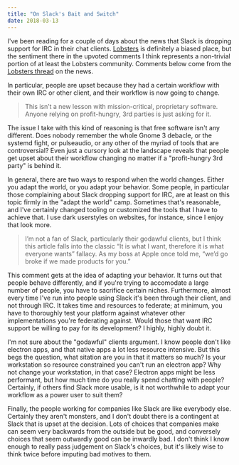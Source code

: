 ```yaml
---
title: "On Slack's Bait and Switch"
date: 2018-03-13
---
```


I've been reading for a couple of days about the news that Slack is dropping
support for IRC in their chat clients. [Lobsters](https://lobste.rs/) is
definitely a biased place, but the sentiment there in the upvoted comments I
think represents a non-trivial portion of at least the Lobsters community.
Comments below come from the [Lobsters
thread](https://lobste.rs/s/dxk5li/slack_s_bait_switch) on the news.

In particular, people are upset because they had a certain workflow with their
own IRC or other client, and their workflow is now going to change.

> This isn’t a new lesson with mission-critical, proprietary software. Anyone
> relying on profit-hungry, 3rd parties is just asking for it. 

The issue I take with this kind of reasoning is that free software isn't any
different. Does nobody remember the whole Gnome 3 debacle, or the systemd fight,
or pulseaudio, or any other of the myriad of tools that are controversial? Even
just a cursory look at the landscape reveals that people get upset about their
workflow changing no matter if a "profit-hungry 3rd party" is behind it.

In general, there are two ways to respond when the world changes. Either you
adapt the world, or you adapt your behavior. Some people, in particular those
complaining about Slack dropping support for IRC, are at least on this topic
firmly in the "adapt the world" camp. Sometimes that's reasonable, and I've
certainly changed tooling or customized the tools that I have to achieve that. I
use dark userstyles on websites, for instance, since I enjoy that look more.

> I’m not a fan of Slack, particularly their godawful clients, but I think this
> article falls into the classic “It is what I want, therefore it is what
> everyone wants” fallacy. As my boss at Apple once told me, “we’d go broke if
> we made products for you.”

This comment gets at the idea of adapting your behavior. It turns out that
people behave differently, and if you're trying to accomodate a large number of
people, you have to sacrifice certain niches. Furthermore, almost every time
I've run into people using Slack it's been through their client, and not through
IRC. It takes time and resources to federate; at minimum, you have to thoroughly
test your platform against whatever other implementations you're federating
against. Would those that want IRC support be willing to pay for its
development? I highly, highly doubt it.

I'm not sure about the "godawful" clients argument. I know people don't like
electron apps, and that native apps a lot less resource intensive. But this begs
the question, what sitation are you in that it matters so much? Is your
workstation so resource constrained you can't run an electron app? Why not
change your workstation, in that case? Electron apps might be less performant,
but how much time do you really spend chatting with people? Certainly, if others
find Slack more usable, is it not worthwhile to adapt your workflow as a power
user to suit them?

Finally, the people working for companies like Slack are like everybody else.
Certainly they aren't monsters, and I don't doubt there is a contingent at Slack
that is upset at the decision. Lots of choices that companies make can seem very
backwards from the outside but be good, and conversely choices that seem
outwardly good can be inwardly bad. I don't think I know enough to really pass
judgement on Slack's choices, but it's likely wise to think twice before
imputing bad motives to them.
